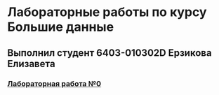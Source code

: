 # Лабораторные работы по курсу Большие данные
## Выполнил студент 6403-010302D Ерзикова Елизавета
### [Лабораторная работа №0]()
